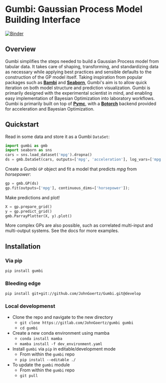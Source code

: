 # Gumbi: Gaussian Process Model Building Interface

[![Binder](https://mybinder.org/badge_logo.svg)](https://mybinder.org/v2/gh/JohnGoertz/Gumbi/HEAD)

## Overview

Gumbi simplifies the steps needed to build a Gaussian Process model from tabular data. It takes care of shaping,
transforming, and standardizing data as necessary while applying best practices and sensible defaults to the
construction of the GP model itself. Taking inspiration from popular packages such as
__[Bambi](https://bambinos.github.io/bambi/main/index.html)__ and __[Seaborn](https://seaborn.pydata.org/index.html)__,
Gumbi's aim is to allow quick iteration on both model structure and prediction visualization. Gumbi is primarily designed with the experimental scientist in mind, and enabling easy implementation of Bayesian Optimization into laboratory workflows. Gumbi is primarily built
on top of __[Pymc](https://docs.pymc.io/)__, with a __[Botorch](https://botorch.org/)__ backend provided for acceleration and Bayesian Optimization.

## Quickstart

Read in some data and store it as a Gumbi `DataSet`:

```python
import gumbi as gmb
import seaborn as sns
cars = sns.load_dataset('mpg').dropna()
ds = gmb.DataSet(cars, outputs=['mpg', 'acceleration'], log_vars=['mpg', 'acceleration', 'weight', 'horsepower', 'displacement'])
```

Create a Gumbi `GP` object and fit a model that predicts *mpg* from *horsepower*:

```python
gp = gmb.GP(ds)
gp.fit(outputs=['mpg'], continuous_dims=['horsepower']);
```

Make predictions and plot!

```python
X = gp.prepare_grid()
y = gp.predict_grid()
gmb.ParrayPlotter(X, y).plot()
```

More complex GPs are also possible, such as correlated multi-input and multi-output systems. See the docs for more examples.

## Installation

### Via pip

    pip install gumbi

### Bleeding edge

    pip install git+git://github.com/JohnGoertz/Gumbi.git@develop

### Local developmenst

* Clone the repo and navigate to the new directory
  * `git clone https://gitlab.com/JohnGoertz/gumbi gumbi`
  * `cd gumbi`
* Create a new conda environment using mamba
  * `conda install mamba`
  * `mamba install -f dev_environment.yaml`
* Install `gumbi` via `pip` in editable/development mode
  * From within the `gumbi` repo
  * `pip install --editable ./`
* To update the `gumbi` module
  * From within the `gumbi` repo
  * `git pull`
